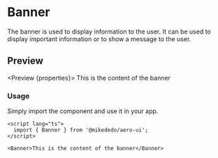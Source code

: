 # Banner

<script>
  import { Preview } from '$components';
  import { Banner } from '$lib/components/banner';

export let properties;
</script>

The banner is used to display information to the user. It can be used to display
important information or to show a message to the user.

## Preview

<Preview {properties}>
<Banner>
This is the content of the banner
</Banner>
</Preview>

### Usage

Simply import the component and use it in your app.

```svelte
<script lang="ts">
  import { Banner } from '@mikededo/aero-ui';
</script>

<Banner>This is the content of the banner</Banner>
```
